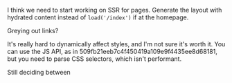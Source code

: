 I think we need to start working on SSR for pages. Generate the layout with hydrated content instead of `load('/index')` if at the homepage.

Greying out links?

It's really hard to dynamically affect styles, and I'm not sure it's worth it. You can use the JS API, as in 509fb21eeb7c4f450419a109e9f4435ee8d68181, but you need to parse CSS selectors, which isn't performant.

Still deciding between <template> and DOMParser, or documents and fragments. I like the automatic sorting into <head> and <body> with documents, but it feels wrong.

`rm build/*` in render feels a bit dangerous. Not sure if there's a different/better way.